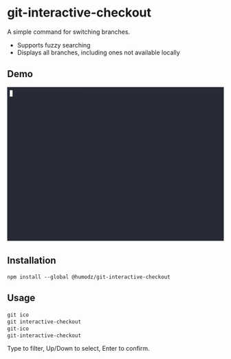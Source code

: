 # git-interactive-checkout

A simple command for switching branches. 

- Supports fuzzy searching
- Displays all branches, including ones not available locally

## Demo

![demo](https://github.com/humodz/git-interactive-checkout/raw/master/demo.gif)

## Installation

```
npm install --global @humodz/git-interactive-checkout
```

## Usage

```
git ico
git interactive-checkout
git-ico
git-interactive-checkout
```

Type to filter, Up/Down to select, Enter to confirm.